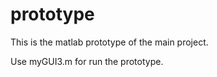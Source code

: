 # prototype

This is the matlab prototype of the main project.

Use myGUI3.m for run the prototype. 

